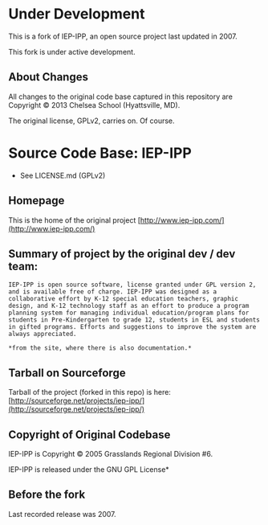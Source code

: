 # Under Development

This is a fork of IEP-IPP, an open source project last updated in 2007.

This fork is under active development.

## About Changes

All changes to the original code base captured in this repository are Copyright  © 2013 Chelsea School (Hyattsville, MD).

The original license, GPLv2, carries on. Of course.

# Source Code Base: IEP-IPP

* See LICENSE.md (GPLv2)

## Homepage

This is the home of the original project [http://www.iep-ipp.com/](http://www.iep-ipp.com/)
	
## Summary of project by the original dev / dev team:

	IEP-IPP is open source software, license granted under GPL version 2, and is available free of charge. IEP-IPP was designed as a collaborative effort by K-12 special education teachers, graphic design, and K-12 technology staff as an effort to produce a program planning system for managing individual education/program plans for students in Pre-Kindergarten to grade 12, students in ESL and students in gifted programs. Efforts and suggestions to improve the system are always appreciated. 	

	*from the site, where there is also documentation.*

## Tarball on Sourceforge

Tarball of the project (forked in this repo) is here: [http://sourceforge.net/projects/iep-ipp/](http://sourceforge.net/projects/iep-ipp/)

## Copyright of Original Codebase

IEP-IPP is Copyright © 2005 Grasslands Regional Division #6.
	
IEP-IPP is released under the GNU GPL License*

## Before the fork

Last recorded release was 2007. 

